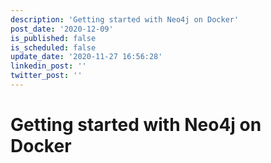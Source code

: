 ```yaml
---
description: 'Getting started with Neo4j on Docker'
post_date: '2020-12-09'
is_published: false
is_scheduled: false
update_date: '2020-11-27 16:56:28'
linkedin_post: ''
twitter_post: ''
---
```

# Getting started with Neo4j on Docker